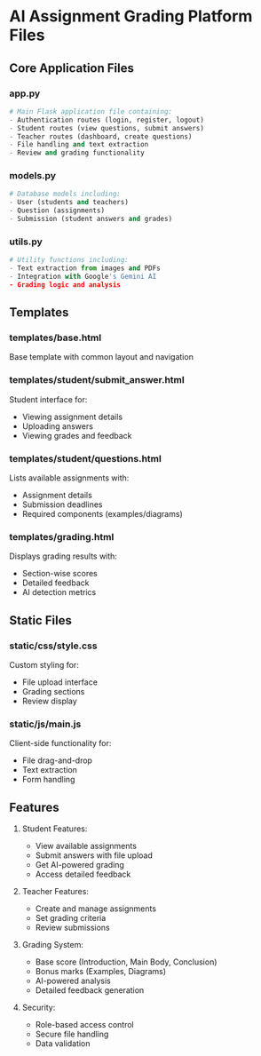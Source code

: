 # AI Assignment Grading Platform Files

## Core Application Files

### app.py
```python
# Main Flask application file containing:
- Authentication routes (login, register, logout)
- Student routes (view questions, submit answers)
- Teacher routes (dashboard, create questions)
- File handling and text extraction
- Review and grading functionality
```

### models.py
```python
# Database models including:
- User (students and teachers)
- Question (assignments)
- Submission (student answers and grades)
```

### utils.py
```python
# Utility functions including:
- Text extraction from images and PDFs
- Integration with Google's Gemini AI
- Grading logic and analysis
```

## Templates

### templates/base.html
Base template with common layout and navigation

### templates/student/submit_answer.html
Student interface for:
- Viewing assignment details
- Uploading answers
- Viewing grades and feedback

### templates/student/questions.html
Lists available assignments with:
- Assignment details
- Submission deadlines
- Required components (examples/diagrams)

### templates/grading.html
Displays grading results with:
- Section-wise scores
- Detailed feedback
- AI detection metrics

## Static Files

### static/css/style.css
Custom styling for:
- File upload interface
- Grading sections
- Review display

### static/js/main.js
Client-side functionality for:
- File drag-and-drop
- Text extraction
- Form handling

## Features
1. Student Features:
   - View available assignments
   - Submit answers with file upload
   - Get AI-powered grading
   - Access detailed feedback

2. Teacher Features:
   - Create and manage assignments
   - Set grading criteria
   - Review submissions

3. Grading System:
   - Base score (Introduction, Main Body, Conclusion)
   - Bonus marks (Examples, Diagrams)
   - AI-powered analysis
   - Detailed feedback generation

4. Security:
   - Role-based access control
   - Secure file handling
   - Data validation
